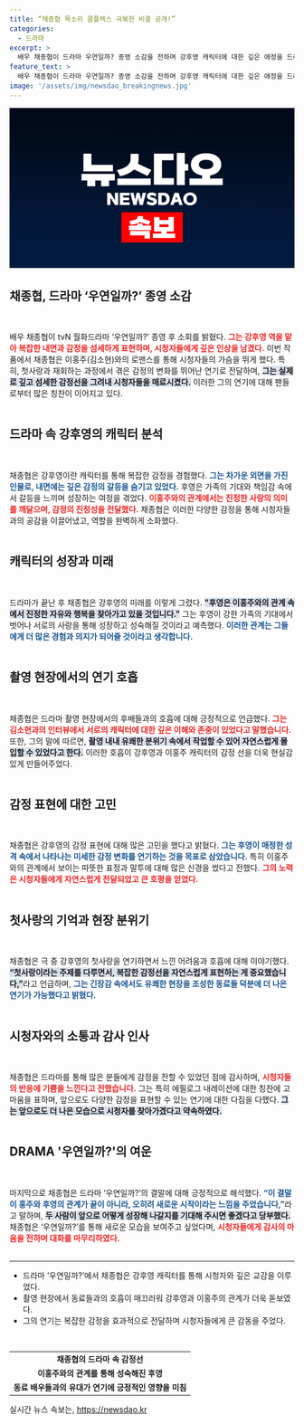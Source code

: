 ```yaml
---
title: “채종협 목소리 콤플렉스 극복한 비결 공개!”
categories:
  - 드라마
excerpt: >
  배우 채종협이 드라마 우연일까? 종영 소감을 전하며 강후영 캐릭터에 대한 깊은 애정을 드러냈다. 첫사랑 이홍주와의 복잡한 감정을 섬세하게 표현한 그는 미래의 행복한 결말을 상상하며 팬들에게 다시 한번 감사를 전했다. 
feature_text: >
  배우 채종협이 드라마 우연일까? 종영 소감을 전하며 강후영 캐릭터에 대한 깊은 애정을 드러냈다. 첫사랑 이홍주와의 복잡한 감정을 섬세하게 표현한 그는 미래의 행복한 결말을 상상하며 팬들에게 다시 한번 감사를 전했다. 
image: '/assets/img/newsdao_breakingnews.jpg'
---
```


<p><img src="/assets/img/newsdao_breakingnews.jpg" alt="koreaapp 속보" /></p>

<p><h2 data-ke-size="size26">채종협, 드라마 ‘우연일까?’ 종영 소감</h2><p data-ke-size="size16">&nbsp;</p> 
배우 채종협이 tvN 월화드라마 ‘우연일까?’ 종영 후 소회를 밝혔다. <b><span style="color: #ee2323;">그는 강후영 역을 맡아 복잡한 내면과 감정을 섬세하게 표현하며, 시청자들에게 깊은 인상을 남겼다.</span></b> 이번 작품에서 채종협은 이홍주(김소현)와의 로맨스를 통해 시청자들의 가슴을 뛰게 했다. 특히, 첫사랑과 재회하는 과정에서 겪은 감정의 변화를 뛰어난 연기로 전달하며, <b><span style="background-color: #21538527;">그는 실제로 깊고 섬세한 감정선을 그려내 시청자들을 매료시켰다.</span></b> 이러한 그의 연기에 대해 팬들로부터 많은 칭찬이 이어지고 있다.<br>
<br> 
<h2 data-ke-size="size26">드라마 속 강후영의 캐릭터 분석</h2><p data-ke-size="size16">&nbsp;</p> 
채종협은 강후영이란 캐릭터를 통해 복잡한 감정을 경험했다. <b><span style="color: #1a5490;">그는 차가운 외면을 가진 인물로, 내면에는 깊은 감정의 갈등을 숨기고 있었다.</span></b> 후영은 가족의 기대와 책임감 속에서 갈등을 느끼며 성장하는 여정을 겪었다. <b><span style="color: #ee2323;">이홍주와의 관계에서는 진정한 사랑의 의미를 깨달으며, 감정의 진정성을 전달했다.</span></b> 채종협은 이러한 다양한 감정을 통해 시청자들과의 공감을 이끌어냈고, 역할을 완벽하게 소화했다.<br> 
<br> 
<h2 data-ke-size="size26">캐릭터의 성장과 미래</h2><p data-ke-size="size16">&nbsp;</p> 
드라마가 끝난 후 채종협은 강후영의 미래를 이렇게 그렸다. <b><span style="background-color: #21538527;">"후영은 이홍주와의 관계 속에서 진정한 자유와 행복을 찾아가고 있을 것입니다."</span></b> 그는 후영이 강한 가족의 기대에서 벗어나 서로의 사랑을 통해 성장하고 성숙해질 것이라고 예측했다. <b><span style="color: #1a5490;">이러한 관계는 그들에게 더 많은 경험과 의지가 되어줄 것이라고 생각합니다.</span></b><br> 
<br> 
<h2 data-ke-size="size26">촬영 현장에서의 연기 호흡</h2><p data-ke-size="size16">&nbsp;</p> 
채종협은 드라마 촬영 현장에서의 후배들과의 호흡에 대해 긍정적으로 언급했다. <b><span style="color: #ee2323;">그는 김소현과의 인터뷰에서 서로의 캐릭터에 대한 깊은 이해와 존중이 있었다고 말했습니다.</span></b> 또한, 그의 말에 따르면, <b><span style="background-color: #21538527;">촬영 내내 유쾌한 분위기 속에서 작업할 수 있어 자연스럽게 몰입할 수 있었다고 한다.</span></b> 이러한 호흡이 강후영과 이홍주 캐릭터의 감정 선을 더욱 현실감 있게 만들어주었다.<br> 
<br> 
<h2 data-ke-size="size26">감정 표현에 대한 고민</h2><p data-ke-size="size16">&nbsp;</p> 
채종협은 강후영의 감정 표현에 대해 많은 고민을 했다고 밝혔다. <b><span style="color: #1a5490;">그는 후영이 매정한 성격 속에서 나타나는 미세한 감정 변화를 연기하는 것을 목표로 삼았습니다.</span></b> 특히 이홍주와의 관계에서 보이는 따뜻한 표정과 말투에 대해 많은 신경을 썼다고 전했다. <b><span style="color: #ee2323;">그의 노력은 시청자들에게 자연스럽게 전달되었고 큰 호평을 얻었다.</span></b><br> 
<br> 
<h2 data-ke-size="size26">첫사랑의 기억과 현장 분위기</h2><p data-ke-size="size16">&nbsp;</p> 
채종협은 극 중 강후영의 첫사랑을 연기하면서 느낀 어려움과 호흡에 대해 이야기했다. <b><span style="background-color: #21538527;">“첫사랑이라는 주제를 다루면서, 복잡한 감정선을 자연스럽게 표현하는 게 중요했습니다,”</span></b>라고 언급하며, <b><span style="color: #1a5490;">그는 긴장감 속에서도 유쾌한 현장을 조성한 동료들 덕분에 더 나은 연기가 가능했다고 밝혔다.</span></b><br> 
<br> 
<h2 data-ke-size="size26">시청자와의 소통과 감사 인사</h2><p data-ke-size="size16">&nbsp;</p> 
채종협은 드라마를 통해 많은 분들에게 감정을 전할 수 있었던 점에 감사하며, <b><span style="color: #ee2323;">시청자들의 반응에 기쁨을 느낀다고 전했습니다.</span></b> 그는 특히 에필로그 내레이션에 대한 칭찬에 고마움을 표하며, 앞으로도 다양한 감정을 표현할 수 있는 연기에 대한 다짐을 다했다. <b><span style="background-color: #21538527;">그는 앞으로도 더 나은 모습으로 시청자를 찾아가겠다고 약속하였다.</span></b><br> 
<br> 
<h2 data-ke-size="size26">DRAMA '우연일까?'의 여운</h2><p data-ke-size="size16">&nbsp;</p> 
마지막으로 채종협은 드라마 ‘우연일까?’의 결말에 대해 긍정적으로 해석했다. <b><span style="color: #1a5490;">“이 결말이 홍주와 후영의 관계가 끝이 아니라, 오히려 새로운 시작이라는 느낌을 주었습니다,”</span></b>라고 말하며, <b><span style="background-color: #21538527;">두 사람이 앞으로 어떻게 성장해 나갈지를 기대해 주시면 좋겠다고 당부했다.</span></b> 채종협은 ‘우연일까?’를 통해 새로운 모습을 보여주고 싶었다며, <b><span style="color: #ee2323;">시청자들에게 감사의 마음을 전하며 대화를 마무리하였다.</span></b><br>
<br> 
<hr></p>

<ul>
    <li>드라마 ‘우연일까?’에서 채종협은 강후영 캐릭터를 통해 시청자와 깊은 교감을 이루었다.</li>
    <li>촬영 현장에서 동료들과의 호흡이 매끄러워 강후영과 이홍주의 관계가 더욱 돋보였다.</li>
    <li>그의 연기는 복잡한 감정을 효과적으로 전달하며 시청자들에게 큰 감동을 주었다.</li>
</ul><br>

<table>
    <tr>
        <td style="text-align: center; height: 17px;"><b>채종협의 드라마 속 감정선</b></td>
    </tr>
    <tr>
        <td style="text-align: center; height: 17px;"><b>이홍주와의 관계를 통해 성숙해진 후영</b></td>
    </tr>
    <tr>
        <td style="text-align: center; height: 17px;"><b>동료 배우들과의 유대가 연기에 긍정적인 영향을 미침</b></td>
    </tr>
</table>
실시간 뉴스 속보는, <a href="https://newsdao.kr" rel="dofollow">https://newsdao.kr</a>


